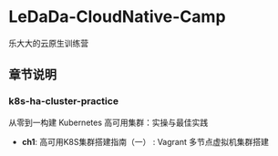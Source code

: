 # LeDaDa-CloudNative-Camp
乐大大的云原生训练营

## 章节说明

### k8s-ha-cluster-practice

从零到一构建 Kubernetes 高可用集群：实操与最佳实践

- **ch1**: 高可用K8S集群搭建指南（一） : Vagrant 多节点虚拟机集群搭建